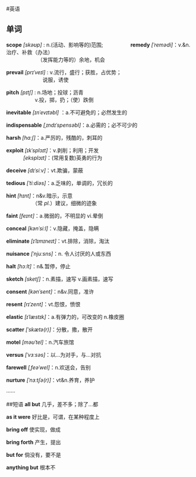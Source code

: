#英语
## 单词
**scope** *[skəʊp]* : n.(活动、影响等的)范围;&emsp;&emsp;&emsp;&emsp;&emsp;&nbsp;**remedy** *[ˈremədi]*：v.&n. 治疗、补救（办法）
                <br> &emsp;&emsp;&emsp;&emsp;&emsp;&emsp;（发挥能力等的）余地，机会

**prevail** *[prɪˈveɪl]* : v.流行，盛行；获胜，占优势；
<br>&emsp;&emsp;&emsp;&emsp;&emsp;&emsp;&emsp;说服，诱使 

**pitch** *[pɪtʃ]* : n.场地；投球；沥青
<br>&emsp;&emsp;&emsp;&emsp;&emsp;&ensp;v.投，掷，扔；（使）跌倒

**inevitable** *[ɪnˈevɪtəbl]* ：a.不可避免的；必然发生的

**indispensable** *[ˌɪndɪˈspensəbl]*：a.必需的；必不可少的

**harsh** *[hɑːʃ]*：a.严厉的，残酷的，刺耳的

**exploit** *[ɪkˈsplɔɪt]*：v.剥削；利用；开发 <br>&emsp;&emsp;&emsp;&nbsp;*[eksplɔɪt]*：(常用复数)英勇的行为

**deceive** *[dɪˈsiːv]*：vt.欺骗，蒙蔽

**tedious** *[ˈtiːdiəs]*：a.乏味的，单调的，冗长的

**hint** *[hɪnt]*：n&v.暗示，示意<br>&emsp;&emsp;&emsp;&emsp;&emsp;（常 *pl.*）建议，细微的迹象

**faint** *[feɪnt]*：a.微弱的，不明显的 vi.晕倒

**conceal** *[kənˈsiːl]*：v.隐藏，掩盖，隐瞒

**eliminate** *[ɪˈlɪmɪneɪt]*：vt.排除，消除，淘汰

**nuisance** *[ˈnjuːsns]*：n. 令人讨厌的人或东西

**halt** *[hɔːlt]*：n&.暂停，停止

**sketch** *[sketʃ]*：n.素描，速写 v.画素描，速写

**consent** *[kənˈsent]*：n&v.同意，准许

**resent** *[rɪˈzent]*：vt.怨恨，愤恨

**elastic** *[ɪˈlæstɪk]*：a.有弹力的，可改变的 n.橡皮圈

**scatter** *[ˈskætə\(r)]*：分散，撒，散开

**motel** *[məʊˈtel]*：n.汽车旅馆

**versus** *[ˈvɜːsəs]*：以...为对手，与...对抗

**farewell** *[ˌfeəˈwel]*：n.欢送会，告别

**nurture** *[ˈnɜːtʃə\(r)]*：vt&n.养育，养护

······

##短语
**all but** 几乎，差不多；除了...都

**as it were** 好比是，可谓，在某种程度上

**bring off** 使实现，做成

**bring forth** 产生，提出

**but for** 倘没有，要不是

**anything but** 根本不






